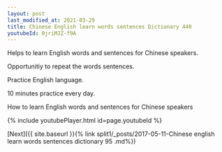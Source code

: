 ```yaml
---
layout: post
last_modified_at: 2021-03-29
title: Chinese English learn words sentences Dictionary 440 
youtubeId: 0jriMJZ-f9A
---
```

 
 
Helps to learn English words and sentences for Chinese speakers.

Opportunitiy to repeat the words sentences. 

Practice English language. 
 
10 minutes practice every day. 
 
How to learn English words and sentences for Chinese speakers 
 
{% include youtubePlayer.html id=page.youtubeId %}
 
 
[Next]({{ site.baseurl }}{% link  split1/_posts/2017-05-11-Chinese english learn words sentences dictionary 95 .md%})
 
